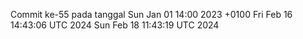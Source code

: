 Commit ke-55 pada tanggal Sun Jan 01 14:00 2023 +0100
Fri Feb 16 14:43:06 UTC 2024
Sun Feb 18 11:43:19 UTC 2024
